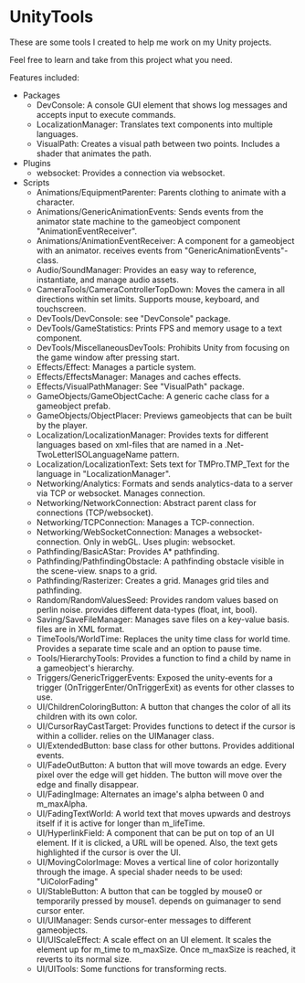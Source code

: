 # UnityTools
These are some tools I created to help me work on my Unity projects.

Feel free to learn and take from this project what you need.

Features included:
- Packages
    - DevConsole: A console GUI element that shows log messages and accepts input to execute commands.
    - LocalizationManager: Translates text components into multiple languages.
    - VisualPath: Creates a visual path between two points. Includes a shader that animates the path.
- Plugins
    - websocket: Provides a connection via websocket.
- Scripts
    - Animations/EquipmentParenter: Parents clothing to animate with a character.
    - Animations/GenericAnimationEvents: Sends events from the animator state machine to the gameobject component "AnimationEventReceiver".
    - Animations/AnimationEventReceiver: A component for a gameobject with an animator. receives events from "GenericAnimationEvents"-class.
    - Audio/SoundManager: Provides an easy way to reference, instantiate, and manage audio assets.
    - CameraTools/CameraControllerTopDown: Moves the camera in all directions within set limits. Supports mouse, keyboard, and touchscreen.
    - DevTools/DevConsole: see "DevConsole" package.
    - DevTools/GameStatistics: Prints FPS and memory usage to a text component.
    - DevTools/MiscellaneousDevTools: Prohibits Unity from focusing on the game window after pressing start.
    - Effects/Effect: Manages a particle system.
    - Effects/EffectsManager: Manages and caches effects.
    - Effects/VisualPathManager: See "VisualPath" package.
    - GameObjects/GameObjectCache: A generic cache class for a gameobject prefab.
    - GameObjects/ObjectPlacer: Previews gameobjects that can be built by the player.
    - Localization/LocalizationManager: Provides texts for different languages based on xml-files that are named in a .Net-TwoLetterISOLanguageName pattern.
    - Localization/LocalizationText: Sets text for TMPro.TMP_Text for the language in "LocalizationManager".
    - Networking/Analytics: Formats and sends analytics-data to a server via TCP or websocket. Manages connection.
    - Networking/NetworkConnection: Abstract parent class for connections (TCP/websocket).
    - Networking/TCPConnection: Manages a TCP-connection.
    - Networking/WebSocketConnection: Manages a websocket-connection. Only in webGL. Uses plugin: websocket.
    - Pathfinding/BasicAStar: Provides A* pathfinding.
    - Pathfinding/PathfindingObstacle: A pathfinding obstacle visible in the scene-view. snaps to a grid.
    - Pathfinding/Rasterizer: Creates a grid. Manages grid tiles and pathfinding.
    - Random/RandomValuesSeed: Provides random values based on perlin noise. provides different data-types (float, int, bool).
    - Saving/SaveFileManager: Manages save files on a key-value basis. files are in XML format.
    - TimeTools/WorldTime: Replaces the unity time class for world time. Provides a separate time scale and an option to pause time.
    - Tools/HierarchyTools: Provides a function to find a child by name in a gameobject's hierarchy.
    - Triggers/GenericTriggerEvents: Exposed the unity-events for a trigger (OnTriggerEnter/OnTriggerExit) as events for other classes to use.
    - UI/ChildrenColoringButton: A button that changes the color of all its children with its own color.
    - UI/CursorRayCastTarget: Provides functions to detect if the cursor is within a collider. relies on the UIManager class.
    - UI/ExtendedButton: base class for other buttons. Provides additional events.
    - UI/FadeOutButton: A button that will move towards an edge. Every pixel over the edge will get hidden. The button will move over the edge and finally disappear.
    - UI/FadingImage: Alternates an image's alpha between 0 and m_maxAlpha.
    - UI/FadingTextWorld: A world text that moves upwards and destroys itself if it is active for longer than m_lifeTime.
    - UI/HyperlinkField: A component that can be put on top of an UI element. If it is clicked, a URL will be opened. Also, the text gets highlighted if the cursor is over the UI.
    - UI/MovingColorImage: Moves a vertical line of color horizontally through the image. A special shader needs to be used: "UiColorFading"
    - UI/StableButton: A button that can be toggled by mouse0 or temporarily pressed by mouse1. depends on guimanager to send cursor enter.
    - UI/UIManager: Sends cursor-enter messages to different gameobjects.
    - UI/UIScaleEffect: A scale effect on an UI element. It scales the element up for m_time to m_maxSize. Once m_maxSize is reached, it reverts to its normal size.
    - UI/UITools: Some functions for transforming rects.
